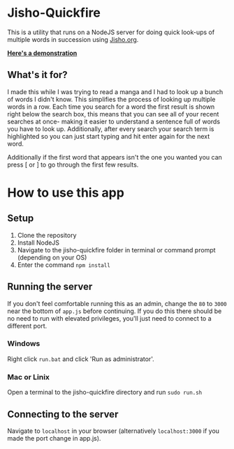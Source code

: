 # Jisho-Quickfire

This is a utility that runs on a NodeJS server for doing quick look-ups of multiple words in succession using [Jisho.org](http://jisho.org).

**[Here's a demonstration](http://imgur.com/a/XkNDo)**

## What's it for?

I made this while I was trying to read a manga and I had to look up a bunch of words I didn't know. This simplifies the process of looking up multiple words in a row. 
Each time you search for a word the first result is shown right below the search box, this means that you can see all of your recent searches at once- making it easier
to understand a sentence full of words you have to look up. Additionally, after every search your search term is highlighted so you can just start typing and hit 
enter again for the next word.

Additionally if the first word that appears isn't the one you wanted you can press \[ or \] to go through the first few results.

# How to use this app

## Setup
1. Clone the repository
2. Install NodeJS
3. Navigate to the jisho-quickfire folder in terminal or command prompt (depending on your OS)
4. Enter the command `npm install`

## Running the server

If you don't feel comfortable running this as an admin, change the `80` to `3000` near the bottom of `app.js` before continuing. If you do this there should be no need 
to run with elevated privileges, you'll just need to connect to a different port.

### Windows

Right click `run.bat` and click 'Run as administrator'.

### Mac or Linix

Open a terminal to the jisho-quickfire directory and run `sudo run.sh`

## Connecting to the server

Navigate to `localhost` in your browser (alternatively `localhost:3000` if you made the port change in app.js).